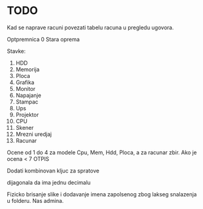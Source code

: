 # TODO


Kad se naprave racuni povezati tabelu racuna u pregledu ugovora.

Optpremnica 0 Stara oprema

Stavke:

1. HDD
2. Memorija
3. Ploca
4. Grafika
5. Monitor
6. Napajanje
7. Stampac
8. Ups
9. Projektor
10. CPU
11. Skener
12. Mrezni uredjaj
13. Racunar

Ocene od 1 do 4 za modele Cpu, Mem, Hdd, Ploca, a za racunar zbir. Ako je ocena < 7 OTPIS

Dodati kombinovan kljuc za spratove

dijagonala da ima jednu decimalu

Fizicko brisanje slike i dodavanje imena zapolsenog zbog lakseg snalazenja u folderu. Nas admina.

